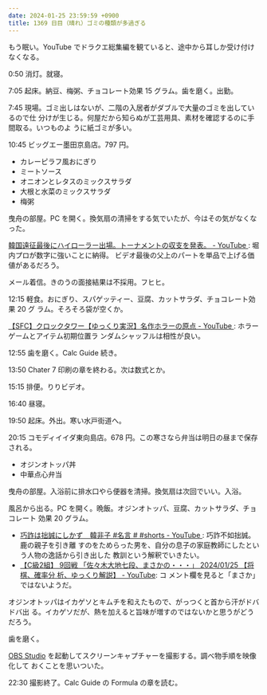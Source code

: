```yaml
---
date: 2024-01-25 23:59:59 +0900
title: 1369 日目（晴れ）ゴミの種類が多過ぎる
---
```


もう眠い。YouTube でドラクエ総集編を観ていると、途中から耳しか受け付けなくなる。

0:50 消灯。就寝。

7:05 起床。納豆、梅粥、チョコレート効果 15 グラム。歯を磨く。出勤。

7:45 現場。ゴミ出しはないが、二階の入居者がダブルで大量のゴミを出しているので仕
分けが生じる。何屋だから知らぬが工芸用具、素材を確認するのに手間取る。いつものよ
うに紙ゴミが多い。

10:45 ビッグエー墨田京島店。797 円。

* カレーピラフ風おにぎり
* ミートソース
* オニオンとレタスのミックスサラダ
* 大根と水菜のミックスサラダ
* 梅粥

曳舟の部屋。PC を開く。換気扇の清掃をする気でいたが、今はその気がなくなった。

[韓国遠征最後にハイローラー出場。トーナメントの収支を発表。 - YouTube
](https://www.youtube.com/watch?v=6zN69fXU4YU): 堀内プロが数字に強いことに納得。
ビデオ最後の父上のパートを単品で上げる価値があるだろう。

メール着信。きのうの面接結果は不採用。フヒヒ。

12:15 軽食。おにぎり、スパゲッティー、豆腐、カットサラダ、チョコレート効果 20 グ
ラム。そろそろ袋が空くか。

[【SFC】クロックタワー【ゆっくり実況】名作ホラーの原点 - YouTube
](https://www.youtube.com/watch?v=uG5bCIioNVc): ホラーゲームとアイテム初期位置ラ
ンダムシャッフルは相性が良い。

12:55 歯を磨く。Calc Guide 続き。

13:50 Chater 7 印刷の章を終わる。次は数式とか。

15:15 排便。りりビデオ。

16:40 昼寝。

19:50 起床。外出。寒い水戸街道へ。

20:15 コモディイイダ東向島店。678 円。この寒さなら弁当は明日の昼まで保存される。

* オジンオトッパ丼
* 中華点心弁当

曳舟の部屋。入浴前に排水口やら便器を清掃。換気扇は次回でいい。入浴。

風呂から出る。PC を開く。晩飯。オジンオトッパ、豆腐、カットサラダ、チョコレート
効果 20 グラム。

* [巧詐は拙誠にしかず　韓非子 #名言 # #shorts - YouTube
  ](https://www.youtube.com/watch?v=Zmr8_Y_5mRM): 巧詐不如拙誠。鹿の親子を引き離
  すのをためらった男を、自分の息子の家庭教師にしたという人物の逸話から引き出した
  教訓という解釈でいきたい。
* [【C級2組】 9回戦 「佐々木大地七段、まさかの・・・」 2024/01/25 【将棋、確率分
  析、ゆっくり解説】 - YouTube](https://www.youtube.com/watch?v=SR7XaG0vqHY): コ
  メント欄を見ると「まさか」ではないようだ。

オジンオトッパはイカゲソとキムチを和えたもので、がっつくと首から汗がドバドバ出
る。イカゲソだが、熱を加えると旨味が増すのではないかと思うがどうだろう。

歯を磨く。

[OBS Studio] を起動してスクリーンキャプチャーを撮影する。調べ物手順を映像化して
おくことを思いついた。

22:30 撮影終了。Calc Guide の Formula の章を読む。

[OBS Studio]: <https://obsproject.com/>

